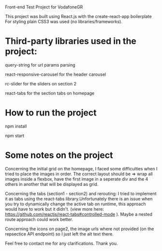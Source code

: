 Front-end Test Project for VodafoneGR

This project was built using React.js with the create-react-app boilerplate
For styling plain CSS3 was used (no libraries/frameworks).

# Third-party libraries used in the project:
  
  query-string for url params parsing
  
  react-responsive-carousel for the header carousel
  
  rc-slider for the sliders on section 2
  
  react-tabs for the section tabs on homepage
  
 # How to run the project
 
 npm install 
 
 npm start
 
 # Some notes on the project
 
 Concerning the initial grid on the homepage, I faced some difficulties when I tried to place the images in order.
 The correct layout should be => wrap all images inside a flexbox, have the first image in a seperate div and the 4 others in another that will be displayed as grid.
 
 Concerning the tabs (section1 - section2) and rerouting: I tried to implement it as tabs using the react-tabs library.Unfortunately there is an issue when you try to dynamically  change the active tab on runtime, this approach would have to work but it didn't. (view more here: https://github.com/reactjs/react-tabs#controlled-mode ). Maybe a nested route approach could work better.
 
 Concerning the icons on page2, the image urls where not provided (on the repsectice API endpoint) so I just left the alt text there.
 
 Feel free to contact me for any clarifications. Thank you.
 
 
  
  

